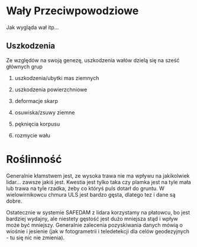 # Wały Przeciwpowodziowe

Jak wygląda wał itp...



## Uszkodzenia

Ze względów na swoją genezę, uszkodzenia wałów dzielą się na sześć głównych grup

1. uszkodzenia/ubytki mas ziemnych

2. uszkodzenia powierzchniowe

3. deformacje skarp

4. osuwiska/zsuwy ziemne

5. pęknięcia korpusu

6. rozmycie wału



# Roślinność

Generalnie kłamstwem jest, ze wysoka trawa nie ma wpływu na jakikolwiek lidar... zawsze jakiś jest. Kwestia jest tylko taka czy plamka jest na tyle mała lub trawa na tyle rzadka, żeby co któryś puls dotarł do gruntu. W wielowirnikowcu chmura ULS jest bardzo gęsta, dlatego tez i dane są dobre.

Ostatecznie w systemie SAFEDAM z lidara korzystamy na płatowcu, bo jest bardziej wydajny, ale niestety gęstość jest dużo mniejsza stąd i wpływ może być mniejszy. Generalnie zalecenia pozyskiwania danych mówią o wiośnie i jesienie (jak w fotogrametrii i teledetekcji dla celów geodezyjnych - tu się nic nie zmienia).